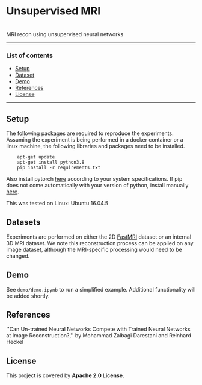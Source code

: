 # Unsupervised MRI

<br>
MRI recon using unsupervised neural networks

***
### List of contents
* [Setup](#Setup) <br>
* [Dataset](#Dataset) <br>
* [Demo](#Demo) <br>
* [References](#References) <br>
* [License](#License)
***

## Setup

The following packages are required to reproduce the experiments. Assuming the experiment is being performed in a docker container or a linux machine, the following libraries and packages need to be installed.

		apt-get update
		apt-get install python3.8
		pip install -r requirements.txt

Also install pytorch [here](https://pytorch.org/) according to your system specifications. If pip does not come automatically with your version of python, install manually [here](https://ehmatthes.github.io/pcc/chapter_12/installing_pip.html).

This was tested on Linux: Ubuntu 16.04.5

## Datasets
Experiments are performed on either the 2D [FastMRI](https://fastmri.org/dataset) dataset or an internal 3D MRI dataset. We note this reconstruction process can be applied on any image dataset, although the MRI-specific processing would need to be changed.

## Demo
See `demo/demo.ipynb` to run a simplified example. Additional functionality will be added shortly. 

## References
''Can Un-trained Neural Networks Compete with Trained Neural Networks at Image Reconstruction?,'' by Mohammad Zalbagi Darestani and Reinhard Heckel

## License
This project is covered by **Apache 2.0 License**.
